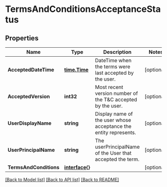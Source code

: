 # TermsAndConditionsAcceptanceStatus

## Properties

Name | Type | Description | Notes
------------ | ------------- | ------------- | -------------
**AcceptedDateTime** | [**time.Time**](time.Time.md) | DateTime when the terms were last accepted by the user. | [optional] 
**AcceptedVersion** | **int32** | Most recent version number of the T&amp;C accepted by the user. | [optional] 
**UserDisplayName** | **string** | Display name of the user whose acceptance the entity represents. | [optional] 
**UserPrincipalName** | **string** | The userPrincipalName of the User that accepted the term. | [optional] 
**TermsAndConditions** | [**interface{}**](.md) |  | [optional] 

[[Back to Model list]](../README.md#documentation-for-models) [[Back to API list]](../README.md#documentation-for-api-endpoints) [[Back to README]](../README.md)


